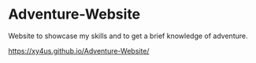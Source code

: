 # Adventure-Website
Website to showcase my skills and to get a brief knowledge of adventure. 

https://xy4us.github.io/Adventure-Website/
